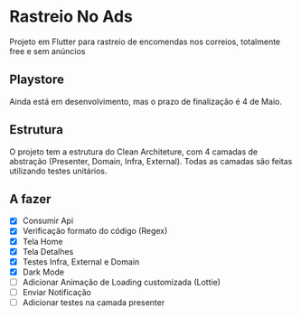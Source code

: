 # Rastreio No Ads

Projeto em Flutter para rastreio de encomendas nos correios, totalmente free e sem anúncios

## Playstore

Ainda está em desenvolvimento, mas o prazo de finalização é 4 de Maio.

## Estrutura

O projeto tem a estrutura do Clean Architeture, com 4 camadas de abstração (Presenter, Domain, Infra, External). Todas as camadas são feitas utilizando testes unitários.

## A fazer

- [x] Consumir Api
- [x] Verificação formato do código (Regex)
- [x] Tela Home
- [x] Tela Detalhes
- [x] Testes Infra, External e Domain
- [x] Dark Mode
- [ ] Adicionar Animação de Loading customizada (Lottie)
- [ ] Enviar Notificação
- [ ] Adicionar testes na camada presenter
